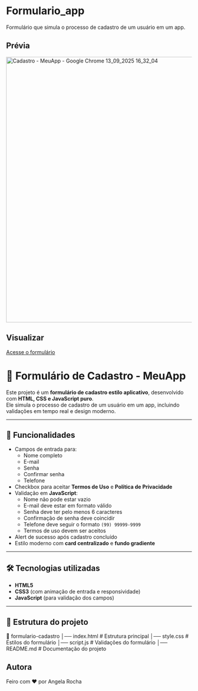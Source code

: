 # Formulario_app
Formulário que simula o processo de cadastro de um usuário em um app.

## Prévia

<img width="1024" height="720" alt="Cadastro - MeuApp - Google Chrome 13_09_2025 16_32_04" src="https://github.com/user-attachments/assets/7944d28f-df3f-41cf-9e8d-8f2693eac3a1" />


## Visualizar

[Acesse o formulário](https://angela-silva.github.io/Formulario_app/)

# 📱 Formulário de Cadastro - MeuApp

Este projeto é um **formulário de cadastro estilo aplicativo**, desenvolvido com **HTML, CSS e JavaScript puro**.  
Ele simula o processo de cadastro de um usuário em um app, incluindo validações em tempo real e design moderno.

---

## 🚀 Funcionalidades
- Campos de entrada para:
  - Nome completo
  - E-mail
  - Senha
  - Confirmar senha
  - Telefone
- Checkbox para aceitar **Termos de Uso** e **Política de Privacidade**
- Validação em **JavaScript**:
  - Nome não pode estar vazio
  - E-mail deve estar em formato válido
  - Senha deve ter pelo menos 6 caracteres
  - Confirmação de senha deve coincidir
  - Telefone deve seguir o formato `(99) 99999-9999`
  - Termos de uso devem ser aceitos
- Alert de sucesso após cadastro concluído
- Estilo moderno com **card centralizado** e **fundo gradiente**

---

## 🛠️ Tecnologias utilizadas
- **HTML5**
- **CSS3** (com animação de entrada e responsividade)
- **JavaScript** (para validação dos campos)

---

## 📂 Estrutura do projeto
📁 formulario-cadastro
│── index.html # Estrutura principal
│── style.css # Estilos do formulário
│── script.js # Validações do formulário
│── README.md # Documentação do projeto


## Autora
Feiro com ❤️ por Angela Rocha


